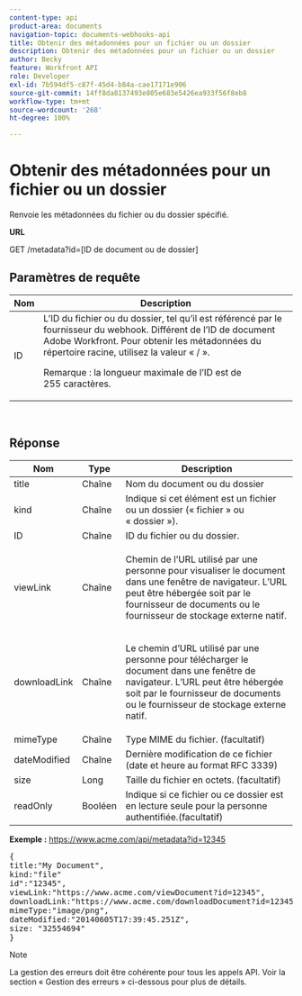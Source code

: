 ```yaml
---
content-type: api
product-area: documents
navigation-topic: documents-webhooks-api
title: Obtenir des métadonnées pour un fichier ou un dossier
description: Obtenir des métadonnées pour un fichier ou un dossier
author: Becky
feature: Workfront API
role: Developer
exl-id: 7b594df5-c87f-45d4-b84a-cae17171e906
source-git-commit: 14ff8da8137493e805e683e5426ea933f56f8eb8
workflow-type: tm+mt
source-wordcount: '268'
ht-degree: 100%

---
```



# Obtenir des métadonnées pour un fichier ou un dossier

Renvoie les métadonnées du fichier ou du dossier spécifié.

**URL**

GET /metadata?id=[ID de document ou de dossier]

## Paramètres de requête

<table style="table-layout:auto"> 
 <col> 
 <col> 
 <thead> 
  <tr> 
   <th>Nom</th> 
   <th>Description</th> 
  </tr> 
 </thead> 
 <tbody> 
  <tr> 
   <td>ID</td> 
   <td>L’ID du fichier ou du dossier, tel qu’il est référencé par le fournisseur du webhook. Différent de l’ID de document Adobe Workfront. Pour obtenir les métadonnées du répertoire racine, utilisez la valeur « / ».
   <p>Remarque : la longueur maximale de l’ID est de 255 caractères.</p></td> 
  </tr> 
 </tbody> 
</table>

 

## Réponse

<table style="table-layout:auto"> 
 <col> 
 <col> 
 <col> 
 <thead> 
  <tr> 
   <th>Nom</th> 
   <th>Type</th> 
   <th>Description</th> 
  </tr> 
 </thead> 
 <tbody> 
  <tr> 
   <td>title</td> 
   <td>Chaîne</td> 
   <td>Nom du document ou du dossier</td> 
  </tr> 
  <tr> 
   <td>kind</td> 
   <td>Chaîne</td> 
   <td>Indique si cet élément est un fichier ou un dossier (« fichier » ou « dossier »).</td> 
  </tr> 
  <tr> 
   <td>ID</td> 
   <td>Chaîne</td> 
   <td>ID du fichier ou du dossier.</td> 
  </tr> 
  <tr> 
   <td>viewLink</td> 
   <td>Chaîne</td> 
   <td> <p>Chemin de l’URL utilisé par une personne pour visualiser le document dans une fenêtre de navigateur. L’URL peut être hébergée soit par le fournisseur de documents ou le fournisseur de stockage externe natif.</p> </td> 
  </tr> 
  <tr> 
   <td>downloadLink</td> 
   <td>Chaîne</td> 
   <td> <p>Le chemin d’URL utilisé par une personne pour télécharger le document dans une fenêtre de navigateur. L’URL peut être hébergée soit par le fournisseur de documents ou le fournisseur de stockage externe natif.</p> </td> 
  </tr> 
  <tr> 
   <td>mimeType</td> 
   <td>Chaîne</td> 
   <td>Type MIME du fichier. (facultatif)</td> 
  </tr> 
  <tr> 
   <td>dateModified</td> 
   <td>Chaîne</td> 
   <td>Dernière modification de ce fichier (date et heure au format RFC 3339)</td> 
  </tr> 
  <tr> 
   <td>size</td> 
   <td>Long</td> 
   <td>Taille du fichier en octets. (facultatif)</td> 
  </tr> 
  <tr> 
   <td>readOnly</td> 
   <td>Booléen</td> 
   <td> Indique si ce fichier ou ce dossier est en lecture seule pour la personne authentifiée.(facultatif) </td> 
  </tr> 
 </tbody> 
</table>

**Exemple :** https://www.acme.com/api/metadata?id=12345
<pre>{<br>title:"My Document",<br>kind:"file"<br>id":"12345",<br>viewLink:"https://www.acme.com/viewDocument?id=12345",<br>downloadLink:"https://www.acme.com/downloadDocument?id=12345",<br>mimeType:"image/png",<br>dateModified:"20140605T17:39:45.251Z",<br>size: "32554694"<br>}</pre>

>[!NOTE]
>
>La gestion des erreurs doit être cohérente pour tous les appels API. Voir la section « Gestion des erreurs » ci-dessous pour plus de détails.
